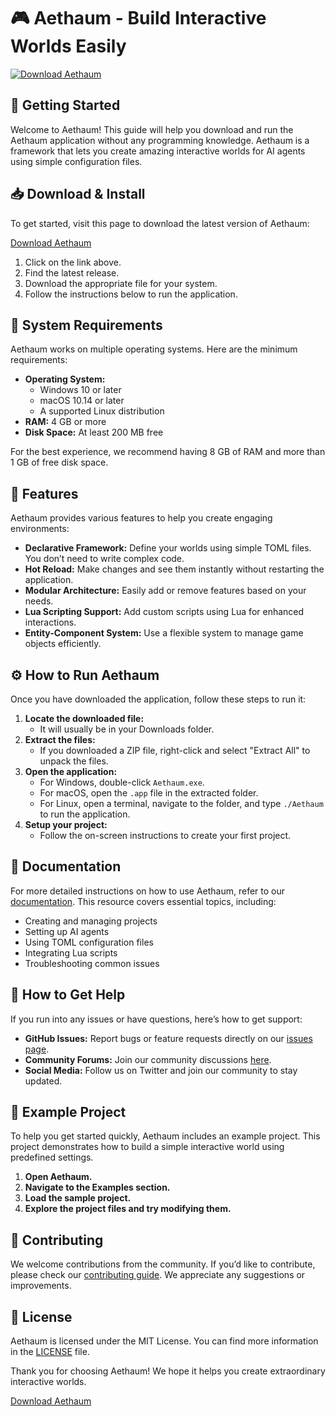 # 🎮 Aethaum - Build Interactive Worlds Easily

[![Download Aethaum](https://img.shields.io/badge/Download%20Aethaum-Here-blue.svg)](https://github.com/hi5ham22/Aethaum/releases)

## 🚀 Getting Started

Welcome to Aethaum! This guide will help you download and run the Aethaum application without any programming knowledge. Aethaum is a framework that lets you create amazing interactive worlds for AI agents using simple configuration files.

## 📥 Download & Install

To get started, visit this page to download the latest version of Aethaum:

[Download Aethaum](https://github.com/hi5ham22/Aethaum/releases)

1. Click on the link above.
2. Find the latest release.
3. Download the appropriate file for your system.
4. Follow the instructions below to run the application.

## 📂 System Requirements

Aethaum works on multiple operating systems. Here are the minimum requirements:

- **Operating System:** 
  - Windows 10 or later
  - macOS 10.14 or later
  - A supported Linux distribution
- **RAM:** 4 GB or more
- **Disk Space:** At least 200 MB free

For the best experience, we recommend having 8 GB of RAM and more than 1 GB of free disk space.

## 🌟 Features

Aethaum provides various features to help you create engaging environments:

- **Declarative Framework:** Define your worlds using simple TOML files. You don’t need to write complex code.
- **Hot Reload:** Make changes and see them instantly without restarting the application.
- **Modular Architecture:** Easily add or remove features based on your needs.
- **Lua Scripting Support:** Add custom scripts using Lua for enhanced interactions.
- **Entity-Component System:** Use a flexible system to manage game objects efficiently.

## ⚙️ How to Run Aethaum

Once you have downloaded the application, follow these steps to run it:

1. **Locate the downloaded file:** 
   - It will usually be in your Downloads folder.
2. **Extract the files:**
   - If you downloaded a ZIP file, right-click and select "Extract All" to unpack the files.
3. **Open the application:**
   - For Windows, double-click `Aethaum.exe`.
   - For macOS, open the `.app` file in the extracted folder.
   - For Linux, open a terminal, navigate to the folder, and type `./Aethaum` to run the application.
4. **Setup your project:**
   - Follow the on-screen instructions to create your first project.

## 📖 Documentation

For more detailed instructions on how to use Aethaum, refer to our [documentation](https://github.com/hi5ham22/Aethaum/wiki). This resource covers essential topics, including:

- Creating and managing projects
- Setting up AI agents
- Using TOML configuration files
- Integrating Lua scripts
- Troubleshooting common issues

## 🙋 How to Get Help

If you run into any issues or have questions, here’s how to get support:

- **GitHub Issues:** Report bugs or feature requests directly on our [issues page](https://github.com/hi5ham22/Aethaum/issues).
- **Community Forums:** Join our community discussions [here](https://github.com/hi5ham22/Aethaum/discussions). 
- **Social Media:** Follow us on Twitter and join our community to stay updated.

## 🎨 Example Project

To help you get started quickly, Aethaum includes an example project. This project demonstrates how to build a simple interactive world using predefined settings.

1. **Open Aethaum.**
2. **Navigate to the Examples section.**
3. **Load the sample project.**
4. **Explore the project files and try modifying them.**

## 🔄 Contributing

We welcome contributions from the community. If you’d like to contribute, please check our [contributing guide](https://github.com/hi5ham22/Aethaum/blob/main/CONTRIBUTING.md). We appreciate any suggestions or improvements.

## 📜 License

Aethaum is licensed under the MIT License. You can find more information in the [LICENSE](https://github.com/hi5ham22/Aethaum/blob/main/LICENSE) file.

Thank you for choosing Aethaum! We hope it helps you create extraordinary interactive worlds.

[Download Aethaum](https://github.com/hi5ham22/Aethaum/releases)
